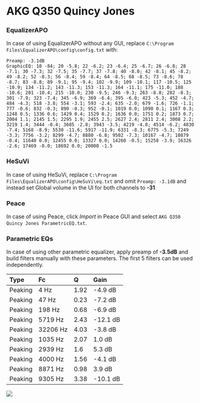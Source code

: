 # AKG Q350 Quincy Jones

### EqualizerAPO
In case of using EqualizerAPO without any GUI, replace `C:\Program Files\EqualizerAPO\config\config.txt`
with:
```
Preamp: -3.1dB
GraphicEQ: 10 -84; 20 -5.8; 22 -6.2; 23 -6.4; 25 -6.7; 26 -6.8; 28 -7.1; 30 -7.3; 32 -7.5; 35 -7.7; 37 -7.8; 40 -8.0; 42 -8.1; 45 -8.2; 49 -8.2; 52 -8.3; 56 -8.4; 59 -8.4; 64 -8.5; 68 -8.5; 73 -8.6; 78 -8.7; 83 -8.8; 89 -9.1; 95 -9.4; 102 -9.9; 109 -10.1; 117 -10.5; 125 -10.9; 134 -11.2; 143 -11.3; 153 -11.3; 164 -11.1; 175 -11.0; 188 -10.6; 201 -10.4; 215 -10.0; 230 -9.5; 246 -9.3; 263 -8.8; 282 -8.3; 301 -7.9; 323 -7.4; 345 -6.9; 369 -6.4; 395 -6.0; 423 -5.3; 452 -4.7; 484 -4.3; 518 -3.8; 554 -3.1; 593 -2.4; 635 -2.0; 679 -1.6; 726 -1.1; 777 -0.6; 832 -0.3; 890 -0.3; 952 -0.1; 1019 0.0; 1090 0.1; 1167 0.3; 1248 0.5; 1336 0.6; 1429 0.4; 1529 0.2; 1636 0.0; 1751 0.2; 1873 0.7; 2004 1.1; 2145 1.5; 2295 1.9; 2455 2.5; 2627 2.4; 2811 2.4; 3008 2.2; 3219 1.4; 3444 -0.4; 3685 -2.8; 3943 -3.5; 4219 -4.8; 4514 -6.2; 4830 -7.4; 5168 -8.9; 5530 -11.6; 5917 -11.9; 6331 -8.3; 6775 -5.3; 7249 -3.3; 7756 -3.2; 8299 -4.7; 8880 -6.8; 9502 -7.3; 10167 -4.7; 10879 -0.4; 11640 0.0; 12455 0.0; 13327 0.0; 14260 -0.5; 15258 -3.9; 16326 -2.6; 17469 -0.0; 18692 0.0; 20000 -1.5
```

### HeSuVi
In case of using HeSuVi, replace `C:\Program Files\EqualizerAPO\config\HeSuVi\eq.txt` and omit `Preamp:
-3.1dB` and instead set Global volume in the UI for both channels to **-31**

### Peace
In case of using Peace, click *Import* in Peace GUI and select `AKG Q350 Quincy Jones ParametricEQ.txt`.

### Parametric EQs
In case of using other parametric equalizer, apply preamp of **-3.5dB** and build filters manually with
these parameters. The first 5 filters can be used independently.

| Type    | Fc       |    Q | Gain     |
|:--------|:---------|:-----|:---------|
| Peaking | 4 Hz     | 1.92 | -4.9 dB  |
| Peaking | 47 Hz    | 0.23 | -7.2 dB  |
| Peaking | 198 Hz   | 0.68 | -6.9 dB  |
| Peaking | 5719 Hz  | 2.43 | -12.1 dB |
| Peaking | 32206 Hz | 4.03 | -3.8 dB  |
| Peaking | 1035 Hz  | 2.07 | 1.0 dB   |
| Peaking | 2939 Hz  | 1.6  | 5.3 dB   |
| Peaking | 4000 Hz  | 1.56 | -4.1 dB  |
| Peaking | 8871 Hz  | 0.98 | 3.9 dB   |
| Peaking | 9305 Hz  | 3.38 | -10.1 dB |

![](https://raw.githubusercontent.com/jaakkopasanen/AutoEq/master/results/innerfidelity/sbaf-serious/AKG%20Q350%20Quincy%20Jones/AKG%20Q350%20Quincy%20Jones.png)